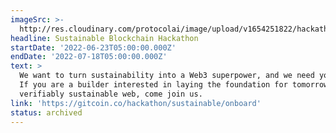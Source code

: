 ```yaml
---
imageSrc: >-
  http://res.cloudinary.com/protocolai/image/upload/v1654251822/hackathons/Twitter_Card-2_y80wef.png
headline: Sustainable Blockchain Hackathon
startDate: '2022-06-23T05:00:00.000Z'
endDate: '2022-07-18T05:00:00.000Z'
text: >
  We want to turn sustainability into a Web3 superpower, and we need your help!
  If you are a builder interested in laying the foundation for tomorrow’s
  verifiably sustainable web, come join us.
link: 'https://gitcoin.co/hackathon/sustainable/onboard'
status: archived
---
```


